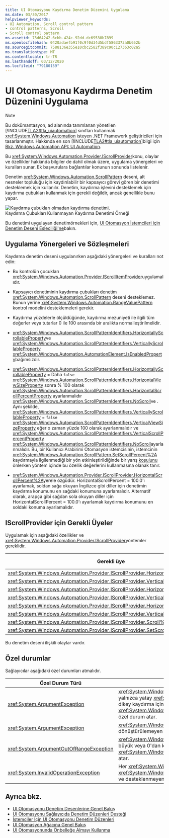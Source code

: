 ```yaml
---
title: UI Otomasyonu Kaydırma Denetim Düzenini Uygulama
ms.date: 03/30/2017
helpviewer_keywords:
- UI Automation, Scroll control pattern
- control patterns, Scroll
- Scroll control pattern
ms.assetid: 73d64242-6cbb-424c-92dd-dc69530b7899
ms.openlocfilehash: 0420adaefb91f0c9f0d34d5bdf5863373a0b652b
ms.sourcegitcommit: 7588136e355e10cbc2582f389c90c127363c02a5
ms.translationtype: MT
ms.contentlocale: tr-TR
ms.lasthandoff: 03/12/2020
ms.locfileid: "79180159"
---
```

# <a name="implementing-the-ui-automation-scroll-control-pattern"></a>UI Otomasyonu Kaydırma Denetim Düzenini Uygulama
> [!NOTE]
> Bu dokümantasyon, ad alanında tanımlanan yönetilen [!INCLUDE[TLA2#tla_uiautomation](../../../includes/tla2sharptla-uiautomation-md.md)] sınıfları kullanmak <xref:System.Windows.Automation> isteyen .NET Framework geliştiricileri için tasarlanmıştır. Hakkında en son [!INCLUDE[TLA2#tla_uiautomation](../../../includes/tla2sharptla-uiautomation-md.md)]bilgi için [Bkz. Windows Automation API: UI Automation](/windows/win32/winauto/entry-uiauto-win32).  
  
 Bu <xref:System.Windows.Automation.Provider.IScrollProvider>konu, olaylar ve özellikler hakkında bilgiler de dahil olmak üzere, uygulama yönergeleri ve kuralları sunar. Ek başvurulara bağlantılar konunun sonunda listelenir.  
  
 Denetim <xref:System.Windows.Automation.ScrollPattern> deseni, alt nesneler topluluğu için kaydırılabilir bir kapsayıcı görevi gören bir denetimi desteklemek için kullanılır. Denetim, kaydırma işlevini desteklemek için kaydırma çubukları kullanmak için gerekli değildir, ancak genellikle bunu yapar.  
  
 ![Kaydırma çubukları olmadan kaydırma denetimi.](./media/uia-scrollpattern-without-scrollbars.PNG "UIA_ScrollPattern_Without_Scrollbars")  
Kaydırma Çubukları Kullanmayan Kaydırma Denetimi Örneği  
  
 Bu denetimi uygulayan denetimörnekleri için, [UI Otomasyon İstemcileri için Denetim Deseni Eşleciliği'ne](control-pattern-mapping-for-ui-automation-clients.md)bakın.  
  
<a name="Implementation_Guidelines_and_Conventions"></a>
## <a name="implementation-guidelines-and-conventions"></a>Uygulama Yönergeleri ve Sözleşmeleri  
 Kaydırma denetim deseni uygulanırken aşağıdaki yönergeleri ve kuralları not edin:  
  
- Bu kontrolün çocukları <xref:System.Windows.Automation.Provider.IScrollItemProvider>uygulamalıdır.  
  
- Kapsayıcı denetiminin kaydırma çubukları denetim <xref:System.Windows.Automation.ScrollPattern> deseni desteklemez. Bunun yerine <xref:System.Windows.Automation.RangeValuePattern> kontrol modelini desteklemeleri gerekir.  
  
- Kaydırma yüzdelerle ölçüldüğünde, kaydırma mezuniyeti ile ilgili tüm değerler veya tutarlar 0 ile 100 arasında bir aralıkta normalleştirilmelidir.  
  
- <xref:System.Windows.Automation.ScrollPatternIdentifiers.HorizontallyScrollableProperty>ve <xref:System.Windows.Automation.ScrollPatternIdentifiers.VerticallyScrollableProperty> <xref:System.Windows.Automation.AutomationElement.IsEnabledProperty>bağımsızdır.  
  
- <xref:System.Windows.Automation.ScrollPatternIdentifiers.HorizontallyScrollableProperty>  =  Daha `false` <xref:System.Windows.Automation.ScrollPatternIdentifiers.HorizontalViewSizeProperty> sonra % 100 olarak <xref:System.Windows.Automation.ScrollPatternIdentifiers.HorizontalScrollPercentProperty> ayarlanmalıdır <xref:System.Windows.Automation.ScrollPatternIdentifiers.NoScroll>ve . Aynı şekilde, <xref:System.Windows.Automation.ScrollPatternIdentifiers.VerticallyScrollableProperty>  =  `false` <xref:System.Windows.Automation.ScrollPatternIdentifiers.VerticalViewSizeProperty> eğer o zaman yüzde 100 olarak ayarlanmalıdır ve <xref:System.Windows.Automation.ScrollPatternIdentifiers.VerticalScrollPercentProperty> <xref:System.Windows.Automation.ScrollPatternIdentifiers.NoScroll>ayarlanmalıdır. Bu, bir Kullanıcı Arabirimi Otomasyon istemcisinin, istemcinin <xref:System.Windows.Automation.ScrollPattern.SetScrollPercent%2A> kaydırmayla ilgilenmediği bir yön etkinleştirildiğinde bir yarış [koşulunu](https://support.microsoft.com/default.aspx?scid=kb;en-us;317723) önlerken yöntem içinde bu özellik değerlerini kullanmasına olanak tanır.  
  
- <xref:System.Windows.Automation.Provider.IScrollProvider.HorizontalScrollPercent%2A>yerele özgüdür. HorizontalScrollPercent = 100.0'ı ayarlamak, soldan sağa okuyan İngilizce gibi diller için denetimin kaydırma konumunu en sağdaki konumuna ayarlamalıdır. Alternatif olarak, arapça gibi sağdan sola okuyan diller için HorizontalScrollPercent = 100.0'ı ayarlamak kaydırma konumunu en soldaki konuma ayarlamalıdır.  
  
<a name="Required_Members_for_IScrollProvider"></a>
## <a name="required-members-for-iscrollprovider"></a>IScrollProvider için Gerekli Üyeler  
 Uygulamak için aşağıdaki özellikler ve <xref:System.Windows.Automation.Provider.IScrollProvider>yöntemler gereklidir.  
  
|Gerekli üye|Üye tipi|Notlar|  
|---------------------|-----------------|-----------|  
|<xref:System.Windows.Automation.Provider.IScrollProvider.HorizontalScrollPercent%2A>|Özellik|None|  
|<xref:System.Windows.Automation.Provider.IScrollProvider.VerticalScrollPercent%2A>|Özellik|None|  
|<xref:System.Windows.Automation.Provider.IScrollProvider.HorizontalViewSize%2A>|Özellik|None|  
|<xref:System.Windows.Automation.Provider.IScrollProvider.VerticalViewSize%2A>|Özellik|None|  
|<xref:System.Windows.Automation.Provider.IScrollProvider.HorizontallyScrollable%2A>|Özellik|None|  
|<xref:System.Windows.Automation.Provider.IScrollProvider.VerticallyScrollable%2A>|Özellik|None|  
|<xref:System.Windows.Automation.Provider.IScrollProvider.Scroll%2A>|Yöntem|None|  
|<xref:System.Windows.Automation.Provider.IScrollProvider.SetScrollPercent%2A>|Yöntem|None|  
  
 Bu denetim deseni ilişkili olaylar vardır.  
  
<a name="Exceptions"></a>
## <a name="exceptions"></a>Özel durumlar  
 Sağlayıcılar aşağıdaki özel durumları atmalıdır.  
  
|Özel Durum Türü|Koşul|  
|--------------------|---------------|  
|<xref:System.ArgumentException>|<xref:System.Windows.Automation.Provider.IScrollProvider.Scroll%2A>bir denetim yalnızca yatay <xref:System.Windows.Automation.ScrollAmount.SmallIncrement> veya dikey kaydırma için değerleri destekliyorsa, ancak bir <xref:System.Windows.Automation.ScrollAmount.LargeIncrement> değer geçirilirse, bu özel durum atar.|  
|<xref:System.ArgumentException>|<xref:System.Windows.Automation.Provider.IScrollProvider.SetScrollPercent%2A>çifte dönüştürülemeyen bir değer geçirildiğinde bu özel durum atar.|  
|<xref:System.ArgumentOutOfRangeException>|<xref:System.Windows.Automation.Provider.IScrollProvider.SetScrollPercent%2A>100'den büyük veya 0'dan küçük bir değer geçtiğinde (eşdeğeri -1 <xref:System.Windows.Automation.ScrollPatternIdentifiers.NoScroll>hariç) bu özel durum atar.|  
|<xref:System.InvalidOperationException>|Her <xref:System.Windows.Automation.Provider.IScrollProvider.Scroll%2A> <xref:System.Windows.Automation.Provider.IScrollProvider.SetScrollPercent%2A> ikisi de ve desteklenmeyen bir yönde kaydırma girişimi yapıldığında bu özel durum atın.|  
  
## <a name="see-also"></a>Ayrıca bkz.

- [UI Otomasyonu Denetim Desenlerine Genel Bakış](ui-automation-control-patterns-overview.md)
- [UI Otomasyonu Sağlayıcıda Denetim Düzenleri Desteği](support-control-patterns-in-a-ui-automation-provider.md)
- [İstemciler İçin UI Otomasyonu Denetim Düzenleri](ui-automation-control-patterns-for-clients.md)
- [UI Otomasyon Ağacına Genel Bakış](ui-automation-tree-overview.md)
- [UI Otomasyonunda Önbelleğe Almayı Kullanma](use-caching-in-ui-automation.md)
